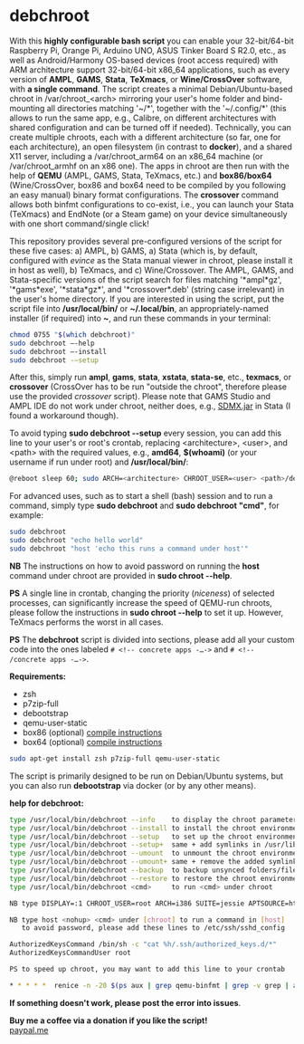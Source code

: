 # debchroot
With this **highly configurable bash script** you can enable your 32-bit/64-bit Raspberry Pi, Orange Pi, Arduino UNO, ASUS Tinker Board S R2.0, etc., as well as Android/Harmony OS-based devices (root access required) with ARM architecture support 32-bit/64-bit x86_64 applications, such as every version of **AMPL**, **GAMS**, **Stata**, **TeXmacs**, or **Wine/CrossOver** software, with **a single command**. The script creates a minimal Debian/Ubuntu-based chroot in /var/chroot_\<arch\> mirroring your user's home folder and bind-mounting all directories matching '\~/\*', together with the '~/.config/\*' (this allows to run the same app, e.g., Calibre, on different architectures with shared configuration and can be turned off if needed). Technically, you can create multiple chroots, each with a different architecture (so far, one for each architecture), an open filesystem (in contrast to **docker**), and a shared X11 server, including a /var/chroot_arm64 on an x86_64 machine (or /var/chroot_armhf on an x86 one). The apps in chroot are then run with the help of **QEMU** (AMPL, GAMS, Stata, TeXmacs, etc.) and **box86/box64** (Wine/CrossOver, box86 and box64 need to be compiled by you following an easy manual) binary format configurations. The **crossover** command allows both binfmt configurations to co-exist, i.e., you can launch your Stata (TeXmacs) and EndNote (or a Steam game) on your device simultaneously with one short command/single click!

This repository provides several pre-configured versions of the script for these five cases: a) AMPL, b) GAMS, a) Stata (which is, by default, configured with *evince* as the Stata manual viewer in chroot, please install it in host as well), b) TeXmacs, and c) Wine/Crossover. The AMPL, GAMS, and Stata-specific versions of the script search for files matching '\*ampl\*gz', '\*gams\*exe', '\*stata\*gz\*', and '\*crossover\*.deb' (string case irrelevant) in the user's home directory. If you are interested in using the script, put the script file into **/usr/local/bin/** or **~/.local/bin**, an appropriately-named installer (if required) into **~**, and run these commands in your terminal:

```bash
chmod 0755 "$(which debchroot)"
sudo debchroot —-help
sudo debchroot —-install
sudo debchroot -—setup
```

After this, simply run **ampl**, **gams**, **stata**, **xstata**, **stata-se**, etc., **texmacs**, or **crossover** (CrossOver has to be run "outside the chroot", therefore please use the provided *crossover* script). Please note that GAMS Studio and AMPL IDE do not work under chroot, neither does, e.g., [SDMX.jar](https://github.com/amattioc/SDMX) in Stata (I found a workaround though).

To avoid typing **sudo debchroot --setup** every session, you can add this line to your user's or root's crontab, replacing \<architecture\>, \<user\>, and \<path\> with the required values, e.g., **amd64**, **$(whoami)** (or your username if run under root) and **/usr/local/bin/**:

```bash
@reboot sleep 60; sudo ARCH=<architecture> CHROOT_USER=<user> <path>/debchroot --setup
```

For advanced uses, such as to start a shell (bash) session and to run a command, simply type **sudo debchroot** and **sudo debchroot "cmd"**, for example:

```bash
sudo debchroot
sudo debchroot "echo hello world"
sudo debchroot "host 'echo this runs a command under host'"
```

**NB** The instructions on how to avoid password on running the **host** command under chroot are provided in **sudo chroot --help**.

**PS** A single line in crontab, changing the priority (*niceness*) of selected processes, can significantly increase the speed of QEMU-run chroots, please follow the instructions in **sudo chroot --help** to set it up. However, TeXmacs performs the worst in all cases.

**PS** The **debchroot** script is divided into sections, please add all your custom code into the ones labeled `# <!-- concrete apps -…->` and `# <!-- /concrete apps -…->`.

**Requirements:**
- zsh
- p7zip-full
- debootstrap
- qemu-user-static
- box86 (optional) [compile instructions](https://github.com/ptitSeb/box86/blob/master/docs/COMPILE.md)
- box64 (optional) [compile instructions](https://github.com/ptitSeb/box64/blob/main/docs/COMPILE.md)

```bash
sudo apt-get install zsh p7zip-full qemu-user-static
```

The script is primarily designed to be run on Debian/Ubuntu systems, but you can also run **debootstrap** via docker (or by any other means).

**help for debchroot:**

```bash
type /usr/local/bin/debchroot --info    to display the chroot parameters
type /usr/local/bin/debchroot --install to install the chroot environment
type /usr/local/bin/debchroot --setup   to set up the chroot environment
type /usr/local/bin/debchroot --setup+  same + add symlinks in /usr/lib/
type /usr/local/bin/debchroot --umount  to unmount the chroot environment
type /usr/local/bin/debchroot --umount+ same + remove the added symlinks
type /usr/local/bin/debchroot --backup  to backup unsynced folders/files
type /usr/local/bin/debchroot --restore to restore the chroot environment
type /usr/local/bin/debchroot <cmd>     to run <cmd> under chroot

NB type DISPLAY=:1 CHROOT_USER=root ARCH=i386 SUITE=jessie APTSOURCE=http://archive.debian.org/debian/ /usr/local/bin/debchroot <flag|cmd> to change default parameters

NB type host <nohup> <cmd> under [chroot] to run a command in [host]
   to avoid password, please add these lines to /etc/ssh/sshd_config

AuthorizedKeysCommand /bin/sh -c "cat %h/.ssh/authorized_keys.d/*"
AuthorizedKeysCommandUser root

PS to speed up chroot, you may want to add this line to your crontab

* * * * *  renice -n -20 $(ps aux | grep qemu-binfmt | grep -v grep | awk ‘{print $2}’) &> /dev/null
```

**If something doesn't work, please post the error into issues**.

**Buy me a coffee via a donation if you like the script!**  
[paypal.me](https://www.paypal.com/paypalme/IBOLOTOV?country.x=CZ&locale.x=cs_CZ)
